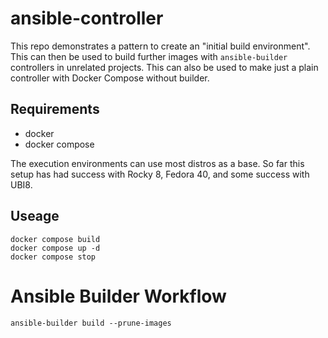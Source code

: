 # ansible-controller

This repo demonstrates a pattern to create an "initial build environment". This can then be used to build further images with `ansible-builder` controllers in unrelated projects. This can also be used to make just a plain controller with Docker Compose without builder.

## Requirements

* docker
* docker compose

The execution environments can use most distros as a base. So far this setup has had success with Rocky 8, Fedora 40, and some success with UBI8.

## Useage

```
docker compose build
docker compose up -d
docker compose stop
```

# Ansible Builder Workflow

```
ansible-builder build --prune-images
```
